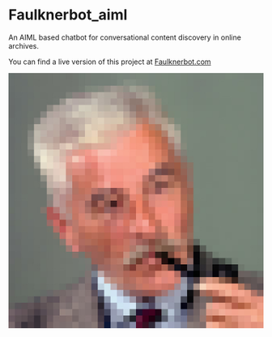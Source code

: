 # Faulknerbot_aiml

An AIML based chatbot for conversational content discovery in online archives.

You can find a live version of this project at [Faulknerbot.com](https://faulknerbot.com)

![](static/res/faulknerbot.jpg)
